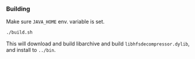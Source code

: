 ### Building
Make sure `JAVA_HOME` env. variable is set. 

```bash
./build.sh
```

This will download and build libarchive and build `libhfsdecompressor.dylib`, and install to `../bin`.
